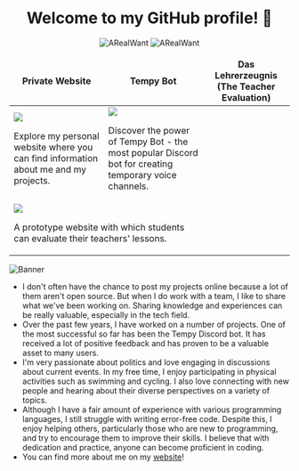 <h1 align='center'>
     Welcome to my GitHub profile! 👋
</h1>


<p align="center"> 
     <img src="https://img.shields.io/badge/-ARealWant-4651cb" alt="ARealWant"/></a>
     <img src="https://github-profile-trophy.vercel.app/?username=ARealWant&rank=SECRET,SSS,SS,S,AAA,AA,A,B,C&margin-w=5&no-bg=true&no-frame=true" alt="ARealWant" /></a> 
     </p>

<div>
    <table>
        <thead>
            <tr border="none!important;">
                <th style="border: none!important;">Private Website</th>
                <th style="border: none!important;">Tempy Bot</th>
                <th style="border: none!important;">Das Lehrerzeugnis (The Teacher Evaluation)</th>
            </tr>
        </thead>
        <tbody>
            <tr>
                <td>
                    <a href="https://arealwant.com/">
                        <img src="https://us-east-1.tixte.net/uploads/media.arealwant.com/chrome_EkHbwqww5Q.png"/>
                    </a>
                    <p>Explore my personal website where you can find information about me and my projects.</p>
                </td>
                <td>
                    <a href="https://tempybot.me/">
                        <img src="https://us-east-1.tixte.net/uploads/media.arealwant.com/chrome_CcqUCM25Nh.png"/>
                    </a>
                    <p>Discover the power of Tempy Bot - the most popular Discord bot for creating temporary voice channels.</p>
                </td>
            </tr>
            <tr>
                <td colspan="2">
                    <img src="https://media.licdn.com/dms/image/D4E12AQHojWIpd-LF_g/article-inline_image-shrink_1000_1488/0/1709465880343?e=1715212800&v=beta&t=kBNwLjQ-KRuQ6oxBYuY55k7bBBMgFHV1Y23WR1QlVKA"/>
                    <p>A prototype website with which students can evaluate their teachers' lessons.</p>
                </td>
            </tr>
        </tbody>
    </table>
</div>


![Banner](https://media.discordapp.net/attachments/784948147881115688/1098266713511960696/bgGH.gif?width=1439&height=479) 
     
- I don't often have the chance to post my projects online because a lot of them aren't open source. But when I do work with a team, I like to share what we've been working on. Sharing knowledge and experiences can be really valuable, especially in the tech field.
- Over the past few years, I have worked on a number of projects. One of the most successful so far has been the Tempy Discord bot. It has received a lot of positive feedback and has proven to be a valuable asset to many users.
- I'm very passionate about politics and love engaging in discussions about current events. In my free time, I enjoy participating in physical activities such as swimming and cycling. I also love connecting with new people and hearing about their diverse perspectives on a variety of topics.
- Although I have a fair amount of experience with various programming languages, I still struggle with writing error-free code. Despite this, I enjoy helping others, particularly those who are new to programming, and try to encourage them to improve their skills. I believe that with dedication and practice, anyone can become proficient in coding.
- You can find more about me on my [website](https://arealwant.com/)!
